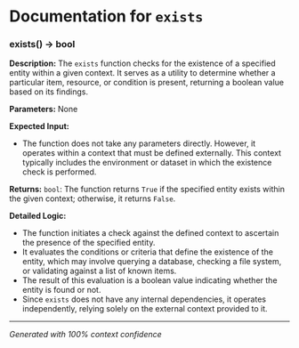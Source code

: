 # Documentation for `exists`

### exists() -> bool

**Description:**
The `exists` function checks for the existence of a specified entity within a given context. It serves as a utility to determine whether a particular item, resource, or condition is present, returning a boolean value based on its findings.

**Parameters:**
None

**Expected Input:**
- The function does not take any parameters directly. However, it operates within a context that must be defined externally. This context typically includes the environment or dataset in which the existence check is performed.

**Returns:**
`bool`: The function returns `True` if the specified entity exists within the given context; otherwise, it returns `False`.

**Detailed Logic:**
- The function initiates a check against the defined context to ascertain the presence of the specified entity.
- It evaluates the conditions or criteria that define the existence of the entity, which may involve querying a database, checking a file system, or validating against a list of known items.
- The result of this evaluation is a boolean value indicating whether the entity is found or not.
- Since `exists` does not have any internal dependencies, it operates independently, relying solely on the external context provided to it.

---
*Generated with 100% context confidence*
